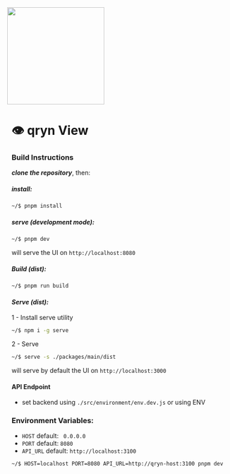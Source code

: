 <img src='https://user-images.githubusercontent.com/1423657/147935343-598c7dfd-1412-4bad-9ac6-636994810443.png' style="margin-left:-10px" width=220>

# :eye: qryn View

### Build Instructions

***clone the repository***, then:

##### install: 

```bash
~/$ pnpm install
```

##### serve (development mode): 

```bash
~/$ pnpm dev
```

will serve the UI on ``http://localhost:8080``

##### Build (dist):
 

```bash
~/$ pnpm run build
```
#### *Serve (dist):*

  1 - Install serve utility

```bash
~/$ npm i -g serve
```

2 - Serve 

```bash
~/$ serve -s ./packages/main/dist
```

will serve by default the UI on ``http://localhost:3000``


####  API Endpoint

- set backend using ``./src/environment/env.dev.js`` or using ENV

### Environment Variables:

- ``HOST`` default: `` 0.0.0.0``
- ``PORT`` default: ``8080``
- ``API_URL`` default: ``http://localhost:3100``

```bash
~/$ HOST=localhost PORT=8080 API_URL=http://qryn-host:3100 pnpm dev
```
